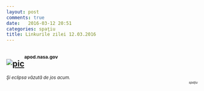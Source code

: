 ```yaml
---
layout: post
comments: true
date:   2016-03-12 20:51
categories: spaţiu
title: Linkurile zilei 12.03.2016
---
```

## [![pic](http://apod.nasa.gov/apod/image/1603/tseTafreshi_DSC5231Ps.jpg)](http://apod.nasa.gov/apod/image/1603/tseTafreshi_DSC5231Ps.jpg)<sup><sup><sup>apod.nasa.gov</sup></sup></sup>  
_<sup>Şi eclipsa văzută de jos acum.</sup>_  
<span style="display: block; text-align: right; font-size:8px;" >_spaţiu_</span>
<br/><br/><br/>
